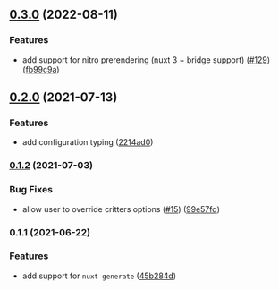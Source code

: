 

## [0.3.0](https://github.com/nuxt-community/critters-module/compare/0.2.0...0.3.0) (2022-08-11)


### Features

* add support for nitro prerendering (nuxt 3 + bridge support) ([#129](https://github.com/nuxt-community/critters-module/issues/129)) ([fb99c9a](https://github.com/nuxt-community/critters-module/commit/fb99c9a44eae057c7e9ab096ec83a3ec5d1a8650))

## [0.2.0](https://github.com/nuxt-community/critters-module/compare/0.1.2...0.2.0) (2021-07-13)


### Features

* add configuration typing ([2214ad0](https://github.com/nuxt-community/critters-module/commit/2214ad07ad3ca1c5ded157a68dda61c161d09817))

### [0.1.2](https://github.com/nuxt-community/critters-module/compare/0.1.1...0.1.2) (2021-07-03)


### Bug Fixes

* allow user to override critters options ([#15](https://github.com/nuxt-community/critters-module/issues/15)) ([99e57fd](https://github.com/nuxt-community/critters-module/commit/99e57fd4448f1109eccdc6c45ef3e66dec24bc92))

### 0.1.1 (2021-06-22)


### Features

* add support for `nuxt generate` ([45b284d](https://github.com/nuxt-community/critters-module/commit/45b284d5772842962c8d930687cfe94a81a1c96b))